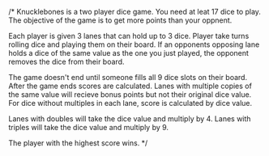 /* 
Knucklebones is a two player dice game. You need at leat 17 dice to play. The objective of the game is to get more points than your oppnent. 

Each player is given 3 lanes that can hold up to 3 dice. Player take turns rolling dice and playing them on their board. If an opponents opposing lane holds a dice of the same value as the one you just played, the opponent removes the dice from their board. 

The game doesn't end until someone fills all 9 dice slots on their board. After the game ends scores are calculated. Lanes with multiple copies of the same value will recieve bonus points but not their original dice value. For dice without multiples in each lane, score is calculated by dice value.

Lanes with doubles will take the dice value and multiply by 4. 
Lanes with triples will take the dice value and multiply by 9.

The player with the highest score wins.
*/